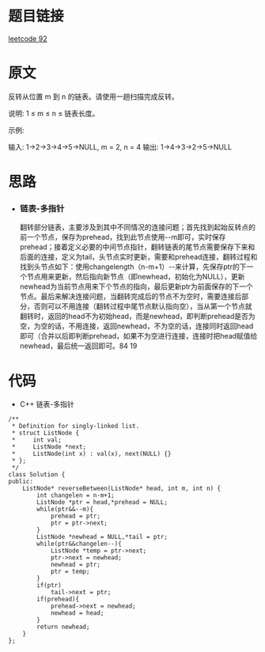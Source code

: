 # 题目链接
[leetcode 92](https://leetcode-cn.com/problems/reverse-linked-list-ii/)

# 原文
反转从位置 m 到 n 的链表。请使用一趟扫描完成反转。

说明:
1 ≤ m ≤ n ≤ 链表长度。

示例:

输入: 1->2->3->4->5->NULL, m = 2, n = 4
输出: 1->4->3->2->5->NULL

# 思路
- ### **链表-多指针**
  翻转部分链表，主要涉及到其中不同情况的连接问题；首先找到起始反转点的前一个节点，保存为prehead，找到此节点使用--m即可，实时保存prehead；接着定义必要的中间节点指针，翻转链表的尾节点需要保存下来和后面的连接，定义为tail，头节点实时更新，需要和prehead连接，翻转过程和找到头节点如下：使用changelength（n-m+1）--来计算，先保存ptr的下一个节点用来更新，然后指向新节点（即newhead，初始化为NULL），更新newhead为当前节点用来下个节点的指向，最后更新ptr为前面保存的下一个节点。最后来解决连接问题，当翻转完成后的节点不为空时，需要连接后部分，否则可以不用连接（翻转过程中尾节点默认指向空），当从第一个节点就翻转时，返回的head不为初始head，而是newhead，即判断prehead是否为空，为空的话，不用连接，返回newhead，不为空的话，连接同时返回head即可（合并以后即判断prehead，如果不为空进行连接，连接时把head赋值给newhead，最后统一返回即可。84 19

# 代码
- C++ 链表-多指针
```
/**
 * Definition for singly-linked list.
 * struct ListNode {
 *     int val;
 *     ListNode *next;
 *     ListNode(int x) : val(x), next(NULL) {}
 * };
 */
class Solution {
public:
    ListNode* reverseBetween(ListNode* head, int m, int n) {
        int changelen = n-m+1;
        ListNode *ptr = head,*prehead = NULL;
        while(ptr&&--m){
            prehead = ptr;
            ptr = ptr->next;
        }
        ListNode *newhead = NULL,*tail = ptr;
        while(ptr&&changelen--){
            ListNode *temp = ptr->next;
            ptr->next = newhead;
            newhead = ptr;
            ptr = temp;
        }
        if(ptr)
            tail->next = ptr;
        if(prehead){
            prehead->next = newhead;
            newhead = head;
        }
        return newhead;
    }
};
```
